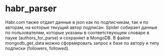 # habr_parser

Habr.com также отдает данные в json как по  подписчикам, так и по авторам, на которые текущий автор подписан. Spider собирает данные по пользователям, которые указаны в соответствующем словаре в пауке (authors_for_parse) и сохраняет в MongoDB. В файле mongodb_get_data можно сформировать запрос к базе по автору и типу подписки (followers, followed).
